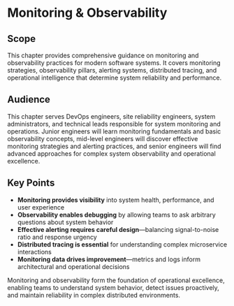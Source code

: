 # Monitoring & Observability

## Scope

This chapter provides comprehensive guidance on monitoring and observability practices for modern software systems. It covers monitoring strategies, observability pillars, alerting systems, distributed tracing, and operational intelligence that determine system reliability and performance.

## Audience

This chapter serves DevOps engineers, site reliability engineers, system administrators, and technical leads responsible for system monitoring and operations. Junior engineers will learn monitoring fundamentals and basic observability concepts, mid-level engineers will discover effective monitoring strategies and alerting practices, and senior engineers will find advanced approaches for complex system observability and operational excellence.

## Key Points

- **Monitoring provides visibility** into system health, performance, and user experience
- **Observability enables debugging** by allowing teams to ask arbitrary questions about system behavior
- **Effective alerting requires careful design**—balancing signal-to-noise ratio and response urgency
- **Distributed tracing is essential** for understanding complex microservice interactions
- **Monitoring data drives improvement**—metrics and logs inform architectural and operational decisions

Monitoring and observability form the foundation of operational excellence, enabling teams to understand system behavior, detect issues proactively, and maintain reliability in complex distributed environments.
